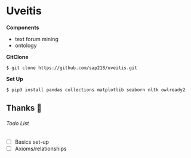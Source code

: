 # Uveitis

**Components**
* text forum mining
* ontology

**GitClone**

`$ git clone https://github.com/sap218/uveitis.git`

**Set Up**

```
$ pip3 install pandas collections matplotlib seaborn nltk owlready2
```

## Thanks :pill:

###### Todo List
- [ ] Basics set-up
- [ ] Axioms/relationships
